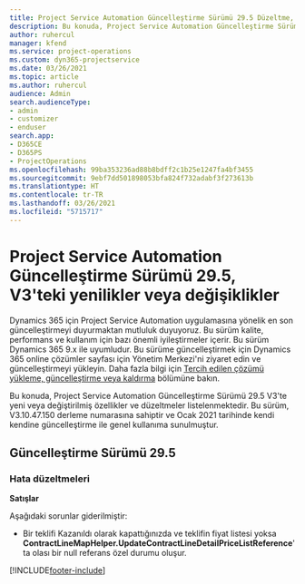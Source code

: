 ```yaml
---
title: Project Service Automation Güncelleştirme Sürümü 29.5 Düzeltme, V3'teki yenilikler veya değişiklikler
description: Bu konuda, Project Service Automation Güncelleştirme Sürümü 29.5 Düzeltme, V3'te yeni veya değiştirilmiş özellikler ve düzeltmeler listelenmektedir.
author: ruhercul
manager: kfend
ms.service: project-operations
ms.custom: dyn365-projectservice
ms.date: 03/26/2021
ms.topic: article
ms.author: ruhercul
audience: Admin
search.audienceType:
- admin
- customizer
- enduser
search.app:
- D365CE
- D365PS
- ProjectOperations
ms.openlocfilehash: 99ba353236ad88b8bdff2c1b25e1247fa4bf3455
ms.sourcegitcommit: 9ebf7dd501898053bfa824f732adabf3f273613b
ms.translationtype: HT
ms.contentlocale: tr-TR
ms.lasthandoff: 03/26/2021
ms.locfileid: "5715717"
---
```

# <a name="whats-new-or-changed-in-project-service-automation-update-release-295-v3"></a>Project Service Automation Güncelleştirme Sürümü 29.5, V3'teki yenilikler veya değişiklikler

Dynamics 365 için Project Service Automation uygulamasına yönelik en son güncelleştirmeyi duyurmaktan mutluluk duyuyoruz. Bu sürüm kalite, performans ve kullanım için bazı önemli iyileştirmeler içerir. Bu sürüm Dynamics 365 9.x ile uyumludur. Bu sürüme güncelleştirmek için Dynamics 365 online çözümler sayfası için Yönetim Merkezi'ni ziyaret edin ve güncelleştirmeyi yükleyin. Daha fazla bilgi için [Tercih edilen çözümü yükleme, güncelleştirme veya kaldırma](https://docs.microsoft.com/power-platform/admin/install-remove-preferred-solution) bölümüne bakın.

Bu konuda, Project Service Automation Güncelleştirme Sürümü 29.5 V3'te yeni veya değiştirilmiş özellikler ve düzeltmeler listelenmektedir. Bu sürüm, V3.10.47.150 derleme numarasına sahiptir ve Ocak 2021 tarihinde kendi kendine güncelleştirme ile genel kullanıma sunulmuştur.

## <a name="update-release-295"></a>Güncelleştirme Sürümü 29.5

### <a name="bug-fixes"></a>Hata düzeltmeleri


**Satışlar**

Aşağıdaki sorunlar giderilmiştir:

- Bir teklifi Kazanıldı olarak kapattığınızda ve teklifin fiyat listesi yoksa **ContractLineMapHelper.UpdateContractLineDetailPriceListReference**'ta olası bir null referans özel durumu oluşur.


[!INCLUDE[footer-include](../includes/footer-banner.md)]
